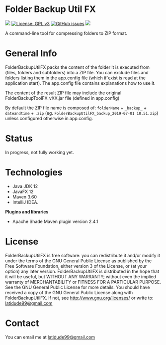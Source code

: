 # Folder Backup Util FX

[![](https://img.shields.io/badge/release-0.0-blue.svg)](https://github.com/latidude99/enquiries/tree/master/release)
[![License: GPL v3](https://img.shields.io/badge/license-GPLv3-blue.svg)](https://www.gnu.org/licenses/gpl-3.0)
[![GitHub issues](https://img.shields.io/badge/issues-open%200-greenred.svg)](https://GitHub.com/latidude99/enquiries/issues/)
[![](https://img.shields.io/badge/%20$%20-buy%20me%20a%20coffe-yellow.svg)](https://www.buymeacoffee.com/zWn1I6bVf)

A command-line tool for compressing folders to ZIP format.


# General Info

FolderBackupUtilFX packs the content of the folder it is executed from
(files, folders and subfolders) into a ZIP file. You can exclude
 files and folders listing them in the app.config file (which 
if`exist is read at the application start). The app.config file contains explanations 
how to use it.
  
  
The content of the result  ZIP file may include the original FolderBackupToolFX_vXX.jar file (defined in app.config)   
    

By default the ZIP file name is composed of: `folderName` + `_backup_` + `dateandtime` + `.zip` 
(eg. `FolderBackupUtilFX_backup_2019-07-01 10.51.zip`) unless configured otherwise in app.config.

# Status

In progress, not fully working yet.

# Technologies
- Java JDK 12
- JavaFX 12
- Maven 3.60
- IntelliJ IDEA. 

**Plugins and libraries**
- Apache Shade Maven plugin  version 2.4.1


# License
FolderBackupUtilFX is free software: you can redistribute it and/or modify it under the terms of the GNU General Public License 
as published by the Free Software Foundation, either version 3 of the License, or (at your option) any later version.
FolderBackupUtilFX is distributed in the hope that it will be useful, but WITHOUT ANY WARRANTY; without even the implied 
warranty of  MERCHANTABILITY or FITNESS FOR A PARTICULAR PURPOSE.  See the GNU General Public License for more details.
You should have received a copy of the GNU General Public License along with FolderBackupUtilFX. 
If not, see http://www.gnu.org/licenses/ or write to: latidude99@gmail.com

# Contact
You can email me at latidude99@gmail.com

